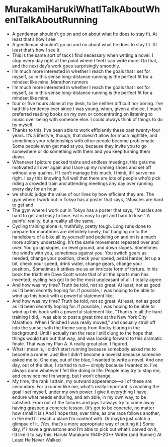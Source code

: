 # MurakamiHarukiWhatITalkAboutWhenITalkAboutRunning
- A gentleman shouldn’t go on and on about what he does to stay fit. At least that’s how I see
- A gentleman shouldn’t go on and on about what he does to stay fit. At least that’s how I see it.
- This is the same sort of tack I find necessary when writing a novel. I stop every day right at the point where I feel I can write more. Do that, and the next day’s work goes surprisingly smoothly.
- I’m much more interested in whether I reach the goals that I set for myself, so in this sense long-distance running is the perfect fit for a mindset like mine. Marathon runners
- I’m much more interested in whether I reach the goals that I set for myself, so in this sense long-distance running is the perfect fit for a mindset like mine.
- four or five hours alone at my desk, to be neither difficult nor boring. I’ve had this tendency ever since I was young, when, given a choice, I much preferred reading books on my own or concentrating on listening to music over being with someone else. I could always think of things to do by myself.
- Thanks to this, I’ve been able to work efficiently these past twenty-four years. It’s a lifestyle, though, that doesn’t allow for much nightlife, and sometimes your relationships with other people become problematic. Some people even get mad at you, because they invite you to go somewhere or do something with them and you keep turning them down.
- Whenever I picture packed trains and endless meetings, this gets me motivated all over again and I lace up my running shoes and set off without any qualms. If I can’t manage this much, I think, it’ll serve me right. I say this knowing full well that there are lots of people who’d pick riding a crowded train and attending meetings any day over running every day for an hour.
- we should judge the value of our lives by how efficient they are. The gym where I work out in Tokyo has a poster that says, “Muscles are hard to get and
- The gym where I work out in Tokyo has a poster that says, “Muscles are hard to get and easy to lose. Fat is easy to get and hard to lose.” A painful reality, but a reality all the same.
- Cycling training alone is, truthfully, pretty tough. Long runs done to prepare for marathons are definitely lonely, but hanging on to the handlebars of a bike all by yourself and pedaling on and on is a much more solitary undertaking. It’s the same movements repeated over and over. You go up slopes, on level ground, and down slopes. Sometimes the wind’s with you, sometimes against you. You switch gears as needed, change your position, check your speed, pedal harder, let up a bit, check your speed, drink water, change gears, change your position…Sometimes it strikes me as an intricate form of torture. In his book the triathlete Dave Scott wrote that of all the sports man has invented, cycling has got to be the most unpleasant of all. I totally agree.
- And how was my time? Truth be told, not so great. At least, not as good as I’d been secretly hoping for. If possible, I was hoping to be able to wind up this book with a powerful statement like,
- And how was my time? Truth be told, not so great. At least, not as good as I’d been secretly hoping for. If possible, I was hoping to be able to wind up this book with a powerful statement like, “Thanks to all the hard training I did, I was able to post a great time at the New York City Marathon. When I finished I was really moved,” and casually stroll off into the sunset with the theme song from Rocky blaring in the background. Until I actually ran the race I still clung to the hope that things would turn out that way, and was looking forward to this dramatic finale. That was my Plan A. A really great plan, I figured.
- What I mean is, I didn’t start running because somebody asked me to become a runner. Just like I didn’t become a novelist because someone asked me to. One day, out of the blue, I wanted to write a novel. And one day, out of the blue, I started to run— simply because I wanted to. I’ve always done whatever I felt like doing in life. People may try to stop me, and convince me I’m wrong, but I won’t change.
- My time, the rank I attain, my outward appearance—all of these are secondary. For a runner like me, what’s really important is reaching the goal I set myself, under my own power. I give it everything I have, endure what needs enduring, and am able, in my own way, to be satisfied. From out of the failures and joys I always try to come away having grasped a concrete lesson. (It’s got to be concrete, no matter how small it is.) And I hope that, over time, as one race follows another, in the end I’ll reach a place I’m content with. Or maybe just catch a glimpse of it. (Yes, that’s a more appropriate way of putting it.) Some day, if I have a gravestone and I’m able to pick out what’s carved on it, I’d like it to say this: Haruki Murakami 1949–20** Writer (and Runner) At Least He Never Walked
